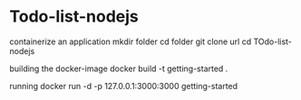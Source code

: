 # Todo-list-nodejs
containerize an application
mkdir folder
cd folder
git clone url
cd TOdo-list-nodejs

building the docker-image
docker build -t getting-started .

running 
docker run -d -p 127.0.0.1:3000:3000 getting-started
